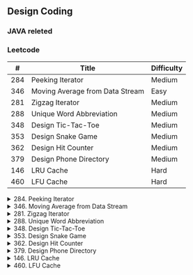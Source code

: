 ## Design Coding

### JAVA releted

### Leetcode

\#| Title|Difficulty
--|--|--
284  |  Peeking Iterator     |   Medium
346    |    Moving Average from Data Stream    |    Easy
281    |    Zigzag Iterator    |    Medium
288    |    Unique Word Abbreviation     |   Medium
348    |    Design Tic-Tac-Toe   |     Medium
353    |    Design Snake Game    |    Medium
362    |    Design Hit Counter    |    Medium
379  |      Design Phone Directory    |    Medium
146   |     LRU Cache    |    Hard
460    |    LFU Cache     |   Hard

<details>
<summary>284. Peeking Iterator</summary>

</details>

<details>
<summary>346. Moving Average from Data Stream </summary>

</details>

<details>
<summary>281. Zigzag Iterator</summary>

</details>

<details>
<summary>288. Unique Word Abbreviation</summary>

</details>

<details>
<summary>348. Design Tic-Tac-Toe</summary>

</details>

<details>
<summary>353. Design Snake Game</summary>

</details>

<details>
<summary>362. Design Hit Counter </summary>

</details>

<details>
<summary>379. Design Phone Directory</summary>

</details>

<details>
<summary>146.  LRU Cache</summary>

</details>

<details>
<summary>460. LFU Cache</summary>

</details>
